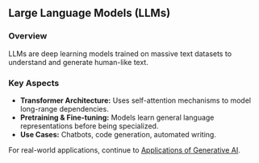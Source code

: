 ## Large Language Models (LLMs)

### Overview
LLMs are deep learning models trained on massive text datasets to understand and generate human-like text.

### Key Aspects
- **Transformer Architecture:** Uses self-attention mechanisms to model long-range dependencies.
- **Pretraining & Fine-tuning:** Models learn general language representations before being specialized.
- **Use Cases:** Chatbots, code generation, automated writing.

For real-world applications, continue to [Applications of Generative AI](docs/applications.md).
